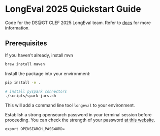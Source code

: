 # LongEval 2025 Quickstart Guide

Code for the DS@GT CLEF 2025 LongEval team.
Refer to [docs](docs/) for more information.

## Prerequisites

If you haven't already, install mvn
```bash
brew install maven
```

Install the package into your environment:

```bash
pip install -e .

# install pyspark connectors
./scripts/spark-jars.sh
```

This will add a command line tool `longeval` to your environment.

Establish a strong opensearch password in your terminal session before proceeding. 
You can check the strength of your password [at this website](https://lowe.github.io/tryzxcvbn/).

```commandline
export OPENSEARCH_PASSWORD=
```
